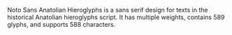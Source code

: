 Noto Sans Anatolian Hieroglyphs is a sans serif design for texts in the historical Anatolian hieroglyphs script. It has multiple weights, contains 589 glyphs, and supports 588 characters.